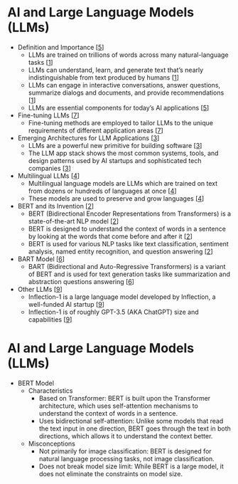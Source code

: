 # AI and Large Language Models (LLMs)
- Definition and Importance [[5](https://vitalflux.com/large-language-models-concepts-examples/)]
    - LLMs are trained on trillions of words across many natural-language tasks [[1](https://aws.amazon.com/blogs/aws/generative-ai-with-large-language-models-new-hands-on-course-by-deeplearning-ai-and-aws/)]
    - LLMs can understand, learn, and generate text that’s nearly indistinguishable from text produced by humans [[1](https://aws.amazon.com/blogs/aws/generative-ai-with-large-language-models-new-hands-on-course-by-deeplearning-ai-and-aws/)]
    - LLMs can engage in interactive conversations, answer questions, summarize dialogs and documents, and provide recommendations [[1](https://aws.amazon.com/blogs/aws/generative-ai-with-large-language-models-new-hands-on-course-by-deeplearning-ai-and-aws/)]
    - LLMs are essential components for today’s AI applications [[5](https://vitalflux.com/large-language-models-concepts-examples/)]
- Fine-tuning LLMs [[7](https://research.aimultiple.com/llm-fine-tuning/)]
    - Fine-tuning methods are employed to tailor LLMs to the unique requirements of different application areas [[7](https://research.aimultiple.com/llm-fine-tuning/)]
- Emerging Architectures for LLM Applications [[3](https://a16z.com/2023/06/20/emerging-architectures-for-llm-applications/)]
    - LLMs are a powerful new primitive for building software [[3](https://a16z.com/2023/06/20/emerging-architectures-for-llm-applications/)]
    - The LLM app stack shows the most common systems, tools, and design patterns used by AI startups and sophisticated tech companies [[3](https://a16z.com/2023/06/20/emerging-architectures-for-llm-applications/)]
- Multilingual LLMs [[4](https://www.gtlaw.com.au/knowledge/can-ai-solve-tower-babel)]
    - Multilingual language models are LLMs which are trained on text from dozens or hundreds of languages at once [[4](https://www.gtlaw.com.au/knowledge/can-ai-solve-tower-babel)]
    - These models are used to preserve and grow languages [[4](https://www.gtlaw.com.au/knowledge/can-ai-solve-tower-babel)]
- BERT and its Invention [[2](https://www.projectpro.io/article/bert-nlp-model-explained/558)]
    - BERT (Bidirectional Encoder Representations from Transformers) is a state-of-the-art NLP model [[2](https://www.projectpro.io/article/bert-nlp-model-explained/558)]
    - BERT is designed to understand the context of words in a sentence by looking at the words that come before and after it [[2](https://www.projectpro.io/article/bert-nlp-model-explained/558)]
    - BERT is used for various NLP tasks like text classification, sentiment analysis, named entity recognition, and question answering [[2](https://www.projectpro.io/article/bert-nlp-model-explained/558)]
- BART Model [[6](https://www.projectpro.io/article/transformers-bart-model-explained/553)]
    - BART (Bidirectional and Auto-Regressive Transformers) is a variant of BERT and is used for text generation tasks like summarization and abstraction questions answering [[6](https://www.projectpro.io/article/transformers-bart-model-explained/553)]
- Other LLMs [[9](https://techcrunch.com/2023/06/22/inflection-debuts-its-own-foundation-ai-model-to-rival-google-and-openai-llms/)]
    - Inflection-1 is a large language model developed by Inflection, a well-funded AI startup [[9](https://techcrunch.com/2023/06/22/inflection-debuts-its-own-foundation-ai-model-to-rival-google-and-openai-llms/)]
    - Inflection-1 is of roughly GPT-3.5 (AKA ChatGPT) size and capabilities [[9](https://techcrunch.com/2023/06/22/inflection-debuts-its-own-foundation-ai-model-to-rival-google-and-openai-llms/)]

# AI and Large Language Models (LLMs)
- BERT Model
    - Characteristics
        - Based on Transformer: BERT is built upon the Transformer architecture, which uses self-attention mechanisms to understand the context of words in a sentence.
        - Uses bidirectional self-attention: Unlike some models that read the text input in one direction, BERT goes through the text in both directions, which allows it to understand the context better.
    - Misconceptions
        - Not primarily for image classification: BERT is designed for natural language processing tasks, not image classification.
        - Does not break model size limit: While BERT is a large model, it does not eliminate the constraints on model size.
